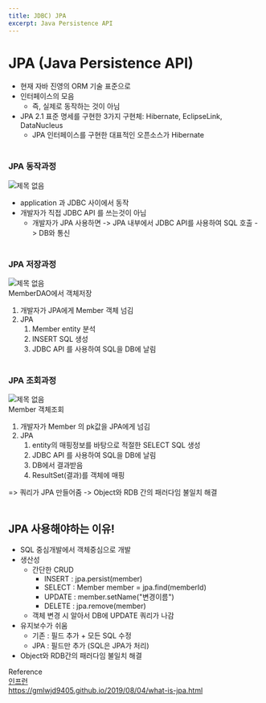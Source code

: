 ```yaml
---
title: JDBC) JPA
excerpt: Java Persistence API
---
```


# JPA (Java Persistence API)
- 현재 자바 진영의 ORM 기술 표준으로
- 인터페이스의 모음
  - 즉, 실제로 동작하는 것이 아님
- JPA 2.1 표준 명세를 구현한 3가지 구현체: Hibernate, EclipseLink, DataNucleus
  - JPA 인터페이스를 구현한 대표적인 오픈소스가 Hibernate <br/><br/>

### JPA 동작과정
![제목 없음](https://user-images.githubusercontent.com/103614357/180476108-7c335fe7-f4f2-44d3-b14f-1cfbd7c59d78.png)  
- application 과 JDBC 사이에서 동작  
- 개발자가 직접 JDBC API 를 쓰는것이 아님
  - 개발자가 JPA 사용하면 -> JPA 내부에서 JDBC API를 사용하여 SQL 호출 -> DB와 통신 <br/><br/>

### JPA 저장과정
![제목 없음](https://user-images.githubusercontent.com/103614357/180476754-9358fbec-2e11-4e90-8beb-0e4acefee8eb.png)  
MemberDAO에서 객체저장  
1. 개발자가 JPA에게 Member 객체 넘김
2. JPA
   1) Member entity 분석
   2) INSERT SQL 생성
   3) JDBC API 를 사용하여 SQL을 DB에 날림 <br/><br/>


### JPA 조회과정
![제목 없음](https://user-images.githubusercontent.com/103614357/180476841-84feaf30-8319-429a-b4b1-ffb3545ef64d.png)  
Member 객체조회  
1. 개발자가 Member 의 pk값을 JPA에게 넘김
2. JPA
   1) entity의 매핑정보를 바탕으로 적절한 SELECT SQL 생성
   2) JDBC API 를 사용하여 SQL을 DB에 날림
   3) DB에서 결과받음
   4) ResultSet(결과)를 객체에 매핑  

=> 쿼리가 JPA 만들어줌 -> Object와 RDB 간의 패러다임 불일치 해결 <br/><br/>

## JPA 사용해야하는 이유!
- SQL 중심개발에서 객체중심으로 개발
- 생산성
  - 간단한 CRUD
    - INSERT : jpa.persist(member)
    - SELECT : Member member = jpa.find(memberId)
    - UPDATE : member.setName("변경이름")
    - DELETE : jpa.remove(member)
   - 객체 변경 시 알아서 DB에 UPDATE 쿼리가 나감
- 유지보수가 쉬움
  - 기존 : 필드 추가 + 모든 SQL 수정
  - JPA : 필드만 추가 (SQL은 JPA가 처리)
- Object와 RDB간의 패러다임 불일치 해결


Reference  
[인프런](https://www.inflearn.com/course/ORM-JPA-Basic#)  
https://gmlwjd9405.github.io/2019/08/04/what-is-jpa.html
